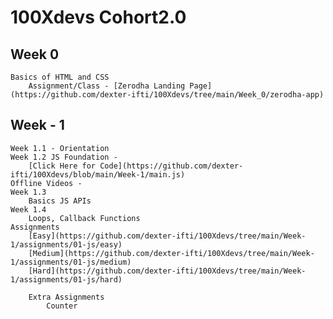 # 100Xdevs Cohort2.0

## Week 0
    Basics of HTML and CSS
        Assignment/Class - [Zerodha Landing Page](https://github.com/dexter-ifti/100Xdevs/tree/main/Week_0/zerodha-app)

## Week - 1
    Week 1.1 - Orientation
    Week 1.2 JS Foundation - 
        [Click Here for Code](https://github.com/dexter-ifti/100Xdevs/blob/main/Week-1/main.js)
    Offline Videos -
    Week 1.3
        Basics JS APIs
    Week 1.4
        Loops, Callback Functions  
    Assignments
        [Easy](https://github.com/dexter-ifti/100Xdevs/tree/main/Week-1/assignments/01-js/easy)
        [Medium](https://github.com/dexter-ifti/100Xdevs/tree/main/Week-1/assignments/01-js/medium)
        [Hard](https://github.com/dexter-ifti/100Xdevs/tree/main/Week-1/assignments/01-js/hard)
        
        Extra Assignments
            Counter 
             
